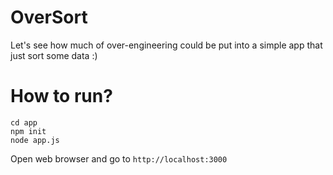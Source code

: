 # OverSort
Let's see how much of over-engineering could be put into a simple app that just sort some data :)

# How to run?

```
cd app
npm init
node app.js
```

Open web browser and go to `http://localhost:3000`
